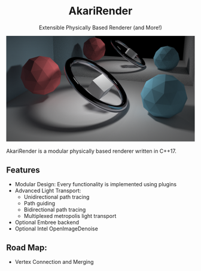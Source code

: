 <center><h1>AkariRender</h1></center>
<center>Extensible Physically Based Renderer (and More!)</center>

![](gallery/final_bdpt.png)

AkariRender is a modular physically based renderer written in C++17.

## Features
 - Modular Design: Every functionality is implemented using plugins
 - Advanced Light Transport:
    -  Unidirectional path tracing
    - Path guiding
    - Bidirectional path tracing
    - Multiplexed metropolis light transport
 - Optional Embree backend
 - Optional Intel OpenImageDenoise

## Road Map:
 - Vertex Connection and Merging

